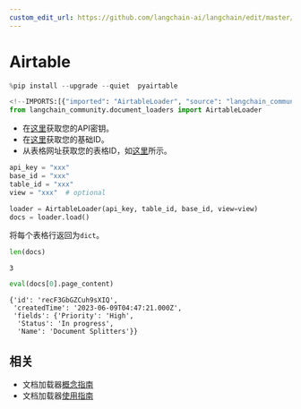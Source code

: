 ```yaml
---
custom_edit_url: https://github.com/langchain-ai/langchain/edit/master/docs/docs/integrations/document_loaders/airtable.ipynb
---
```

# Airtable


```python
%pip install --upgrade --quiet  pyairtable
```


```python
<!--IMPORTS:[{"imported": "AirtableLoader", "source": "langchain_community.document_loaders", "docs": "https://python.langchain.com/api_reference/community/document_loaders/langchain_community.document_loaders.airtable.AirtableLoader.html", "title": "Airtable"}]-->
from langchain_community.document_loaders import AirtableLoader
```

* 在[这里](https://support.airtable.com/docs/creating-and-using-api-keys-and-access-tokens)获取您的API密钥。
* 在[这里](https://airtable.com/developers/web/api/introduction)获取您的基础ID。
* 从表格网址获取您的表格ID，如[这里](https://www.highviewapps.com/kb/where-can-i-find-the-airtable-base-id-and-table-id/#:~:text=Both%20the%20Airtable%20Base%20ID,URL%20that%20begins%20with%20tbl)所示。


```python
api_key = "xxx"
base_id = "xxx"
table_id = "xxx"
view = "xxx"  # optional
```


```python
loader = AirtableLoader(api_key, table_id, base_id, view=view)
docs = loader.load()
```

将每个表格行返回为`dict`。


```python
len(docs)
```



```output
3
```



```python
eval(docs[0].page_content)
```



```output
{'id': 'recF3GbGZCuh9sXIQ',
 'createdTime': '2023-06-09T04:47:21.000Z',
 'fields': {'Priority': 'High',
  'Status': 'In progress',
  'Name': 'Document Splitters'}}
```



## 相关

- 文档加载器[概念指南](/docs/concepts/#document-loaders)
- 文档加载器[使用指南](/docs/how_to/#document-loaders)
